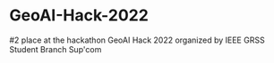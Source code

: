 # GeoAI-Hack-2022
#2 place at the hackathon GeoAI Hack 2022 organized by IEEE GRSS Student Branch Sup'com 
